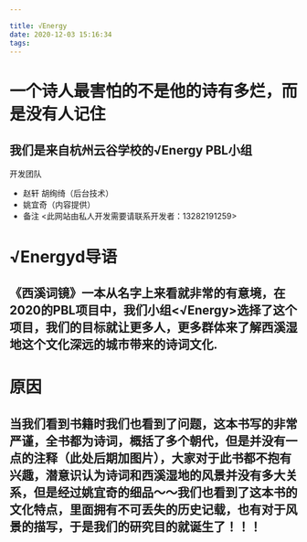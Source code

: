 ```yaml
---

title: √Energy
date: 2020-12-03 15:16:34
tags:
---
```

# 一个诗人最害怕的不是他的诗有多烂，而是没有人记住
## 我们是来自杭州云谷学校的√Energy PBL小组
开发团队
- 赵轩 胡绚绮（后台技术）
- 姚宜奇（内容提供）
- 备注 <此网站由私人开发需要请联系开发者：13282191259>
# √Energyd导语
## 《西溪词镜》一本从名字上来看就非常的有意境，在2020的PBL项目中，我们小组<√Energy>选择了这个项目，我们的目标就让更多人，更多群体来了解西溪湿地这个文化深远的城市带来的诗词文化.
# 原因
## 当我们看到书籍时我们也看到了问题，这本书写的非常严谨，全书都为诗词，概括了多个朝代，但是并没有一点的注释（此处后期加图片），大家对于此书都不抱有兴趣，潜意识认为诗词和西溪湿地的风景并没有多大关系，但是经过姚宜奇的细品～～我们也看到了这本书的文化特点，里面拥有不可丢失的历史记载，也有对于风景的描写，于是我们的研究目的就诞生了！！！





